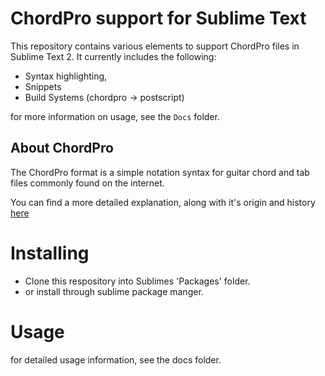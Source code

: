 # ChordPro support for Sublime Text

This repository contains various elements to support ChordPro files in Sublime Text 2. It currently includes the following:

 - Syntax highlighting,
 - Snippets
 - Build Systems (chordpro -> postscript)

 for more information on usage, see the `Docs` folder.

## About ChordPro

The ChordPro format is a simple notation syntax for guitar chord and tab files commonly found on the internet.

You can find a more detailed explanation, along with it's origin and history [here](http://www.vromans.org/johan/projects/Chordii/intro.html)

# Installing

- Clone this respository into Sublimes 'Packages' folder.
- or install through sublime package manger.

# Usage

for detailed usage information, see the docs folder.
